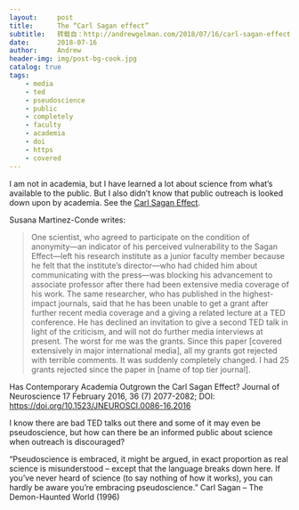 ```yaml
---
layout:     post
title:      The “Carl Sagan effect”
subtitle:   转载自：http://andrewgelman.com/2018/07/16/carl-sagan-effect/
date:       2018-07-16
author:     Andrew
header-img: img/post-bg-cook.jpg
catalog: true
tags:
    - media
    - ted
    - pseudoscience
    - public
    - completely
    - faculty
    - academia
    - doi
    - https
    - covered
---
```


I am not in academia, but I have learned a lot about science from what’s available to the public. But I also didn’t know that public outreach is looked down upon by academia. See the [Carl Sagan Effect](https://en.wikipedia.org/wiki/Logology_(science_of_science)#Sagan_effect). 

Susana Martinez-Conde writes: 

> One scientist, who agreed to participate on the condition of anonymity—an indicator of his perceived vulnerability to the Sagan Effect—left his research institute as a junior faculty member because he felt that the institute’s director—who had chided him about communicating with the press—was blocking his advancement to associate professor after there had been extensive media coverage of his work. The same researcher, who has published in the highest-impact journals, said that he has been unable to get a grant after further recent media coverage and a giving a related lecture at a TED conference. He has declined an invitation to give a second TED talk in light of the criticism, and will not do further media interviews at present. The worst for me was the grants. Since this paper [covered extensively in major international media], all my grants got rejected with terrible comments. It was suddenly completely changed. I had 25 grants rejected since the paper in [name of top tier journal].

Has Contemporary Academia Outgrown the Carl Sagan Effect? Journal of Neuroscience 17 February 2016, 36 (7) 2077-2082; DOI: https://doi.org/10.1523/JNEUROSCI.0086-16.2016

I know there are bad TED talks out there and some of it may even be pseudoscience, but how can there be an informed public about science when outreach is discouraged?

“Pseudoscience is embraced, it might be argued, in exact proportion as real science is misunderstood – except that the language breaks down here. If you’ve never heard of science (to say nothing of how it works), you can hardly be aware you’re embracing pseudoscience.” Carl Sagan – The Demon-Haunted World (1996)
